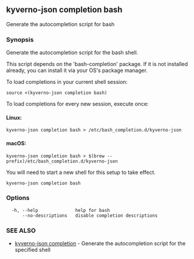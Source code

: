 ## kyverno-json completion bash

Generate the autocompletion script for bash

### Synopsis

Generate the autocompletion script for the bash shell.

This script depends on the 'bash-completion' package.
If it is not installed already, you can install it via your OS's package manager.

To load completions in your current shell session:

	source <(kyverno-json completion bash)

To load completions for every new session, execute once:

#### Linux:

	kyverno-json completion bash > /etc/bash_completion.d/kyverno-json

#### macOS:

	kyverno-json completion bash > $(brew --prefix)/etc/bash_completion.d/kyverno-json

You will need to start a new shell for this setup to take effect.


```
kyverno-json completion bash
```

### Options

```
  -h, --help              help for bash
      --no-descriptions   disable completion descriptions
```

### SEE ALSO

* [kyverno-json completion](kyverno-json_completion.md)	 - Generate the autocompletion script for the specified shell

